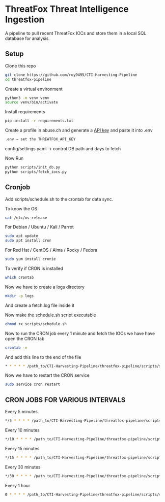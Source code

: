 # ThreatFox Threat Intelligence Ingestion

A pipeline to pull recent ThreatFox IOCs and store them in a local SQL database for analysis.

## Setup

Clone this repo
```bash
git clone https://github.com/roy9495/CTI-Harvesting-Pipeline
cd threatfox-pipeline
```
Create a virtual environment
```bash
python3 -m venv venv
source venv/bin/activate
```

Install requirements
```bash
pip install -r requirements.txt
```
Create a profile in abuse.ch and generate a [API key](https://auth.abuse.ch/) and paste it into .env 
```bash
.env → set the THREATFOX_API_KEY
```
config/settings.yaml → control DB path and days to fetch

Now Run
```bash
python scripts/init_db.py
python scripts/fetch_iocs.py
```
## Cronjob
Add scripts/schedule.sh to the crontab for data sync.

To know the OS
```bash
cat /etc/os-release
```
For Debian / Ubuntu / Kali / Parrot
```bash
sudo apt update
sudo apt install cron
```
For Red Hat / CentOS / Alma / Rocky / Fedora
```bash
sudo yum install cronie
```
To verify if CRON is installed
```bash
which crontab
```
Now we have to create a logs directory
```bash
mkdir -p logs
```
And create a fetch.log file inside it

Now make the schedule.sh script executable
```bash
chmod +x scripts/schedule.sh
```
Now to run the CRON job every 1 minute and  fetch the IOCs we have have open the CRON tab
```bash
crontab -e
```
And add this line to the end of the file
```bash
* * * * * /path_to/CTI-Harvesting-Pipeline/threatfox-pipeline/scripts/schedule.sh
```
Now we have to restart the CRON service
```bash
sudo service cron restart
```
## CRON JOBS FOR VARIOUS INTERVALS

Every 5 minutes
```bash
*/5 * * * * /path_to/CTI-Harvesting-Pipeline/threatfox-pipeline/scripts/schedule.sh
```

Every 10 minutes
```bash
*/10 * * * * /path_to/CTI-Harvesting-Pipeline/threatfox-pipeline/scripts/schedule.sh
```

Every 15 minutes
```bash
*/15 * * * * /path_to/CTI-Harvesting-Pipeline/threatfox-pipeline/scripts/schedule.sh
```

Every 30 minutes

```bash
*/30 * * * * /path_to/CTI-Harvesting-Pipeline/threatfox-pipeline/scripts/schedule.sh
```

Every 1 hour
```bash
0 * * * * /path_to/CTI-Harvesting-Pipeline/threatfox-pipeline/scripts/schedule.sh
```
